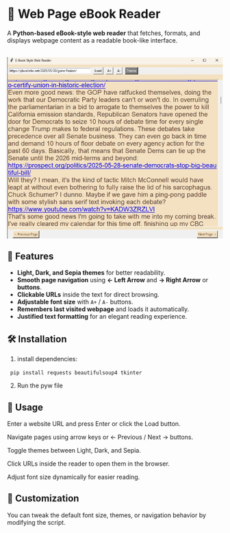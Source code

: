 # 📖 Web Page eBook Reader

A **Python-based eBook-style web reader** that fetches, formats, and displays webpage content as a readable book-like interface.


</br>
<img src="https://github.com/adegard/webreader/blob/main/Immagine 2025-06-12 120020.jpg"  align="center">

## 🚀 Features
- **Light, Dark, and Sepia themes** for better readability.
- **Smooth page navigation** using **← Left Arrow** and **→ Right Arrow** or **buttons**.
- **Clickable URLs** inside the text for direct browsing.
- **Adjustable font size** with `A+` / `A-` buttons.
- **Remembers last visited webpage** and loads it automatically.
- **Justified text formatting** for an elegant reading experience.

## 🛠 Installation
1. install dependencies:
   
``` pip install requests beautifulsoup4 tkinter```

2. Run the pyw file

## 🎯 Usage
Enter a website URL and press Enter or click the Load button.

Navigate pages using arrow keys or ← Previous / Next → buttons.

Toggle themes between Light, Dark, and Sepia.

Click URLs inside the reader to open them in the browser.

Adjust font size dynamically for easier reading.

## 🎨 Customization
You can tweak the default font size, themes, or navigation behavior by modifying the script.

